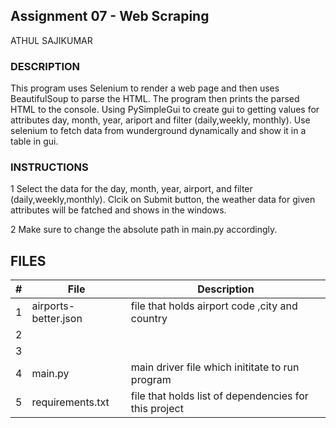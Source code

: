 ## Assignment 07 - Web Scraping
ATHUL SAJIKUMAR
### DESCRIPTION
This program uses Selenium to render a web page and then uses BeautifulSoup to parse the HTML.
The program then prints the parsed HTML to the console.
Using PySimpleGui to create gui to getting values for attributes day, month, year, ariport and filter (daily,weekly, monthly). Use selenium to fetch data from wunderground dynamically  and show it in a table in gui.

### INSTRUCTIONS
1 Select the data for  the  day, month, year, airport, and filter (daily,weekly,monthly). Clcik on Submit button, the weather data for given attributes will be fatched and shows in the windows.

2 Make sure to change the absolute path in main.py accordingly.


## FILES
|   #   | File            | Description                                        |
| :---: | --------------- | -------------------------------------------------- |
|   1   | airports-better.json        | file that holds airport code ,city and country   |
|   2   |                       |
|   3   |                        |
|   4   | main.py      | main driver file which inititate to run program    |
|   5   | requirements.txt      | file that holds list of dependencies for this project   |


